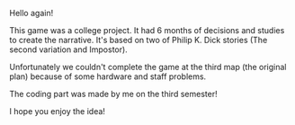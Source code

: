 Hello again!

This game was a college project. It had 6 months of decisions and studies to create the narrative. It's based on two of Philip K. Dick stories (The second variation and Impostor).

Unfortunately we couldn't complete the game at the third map (the original plan) because of some hardware and staff problems.

The coding part was made by me on the third semester!

I hope you enjoy the idea!
